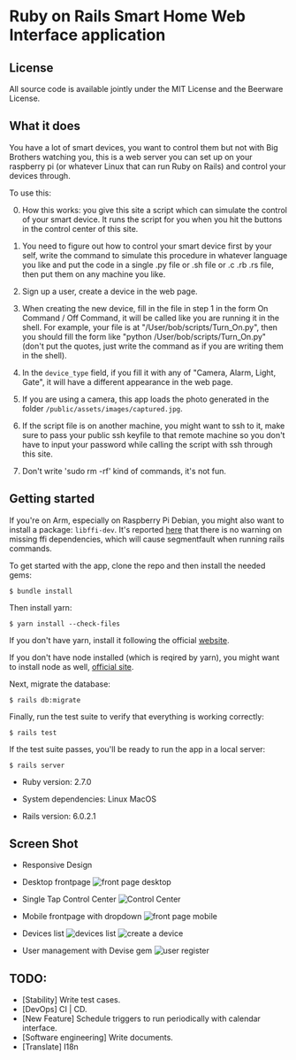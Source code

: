 # Ruby on Rails Smart Home Web Interface application

## License

All source code is available jointly under the MIT License and the Beerware License.

## What it does

You have a lot of smart devices, you want to control them but not with Big Brothers watching you, this is a web server you can set up on your raspberry pi (or whatever Linux that can run Ruby on Rails) and control your devices through.

To use this:

0. How this works: you give this site a script which can simulate the control of your smart device. It runs the script for you when you hit the buttons in the control center of this site.

1. You need to figure out how to control your smart device first by your self, write the command to simulate this procedure in whatever language you like and put the code in a single .py file or .sh file or .c .rb .rs file, then put them on any machine you like.

2. Sign up a user, create a device in the web page.

3. When creating the new device, fill in the file in step 1 in the form On Command / Off Command, it will be called like you are running it in the shell. For example, your file is at "/User/bob/scripts/Turn_On.py", then you should fill the form like "python /User/bob/scripts/Turn_On.py" (don't put the quotes, just write the command as if you are writing them in the shell).

4. In the `device_type` field, if you fill it with any of "Camera, Alarm, Light, Gate", it will have a different appearance in the web page.

5. If you are using a camera, this app loads the photo generated in the folder `/public/assets/images/captured.jpg`.

6. If the script file is on another machine, you might want to ssh to it, make sure to pass your public ssh keyfile to that remote machine so you don't have to input your password while calling the script with ssh through this site.

7. Don't write 'sudo rm -rf' kind of commands, it's not fun.

## Getting started


If you're on Arm, especially on Raspberry Pi Debian, you might also want to install a package: `libffi-dev`. It's reported [here](https://github.com/ffi/ffi/issues/697) that there is no warning on missing ffi dependencies, which will cause segmentfault when running rails commands.

To get started with the app, clone the repo and then install the needed gems:


```
$ bundle install
```

Then install yarn:
```
$ yarn install --check-files
```
If you don't have yarn, install it following the official [website](https://yarnpkg.com/lang/en/docs/install/#mac-stable).

If you don't have node installed (which is reqired by yarn), you might want to install node as well, [official site](https://nodejs.org/en/download/current/).


Next, migrate the database:

```
$ rails db:migrate
```

Finally, run the test suite to verify that everything is working correctly:

```
$ rails test
```

If the test suite passes, you'll be ready to run the app in a local server:

```
$ rails server
```



* Ruby version: 2.7.0

* System dependencies: Linux MacOS

* Rails version: 6.0.2.1

## Screen Shot

* Responsive Design
* Desktop frontpage
![front page desktop](https://user-images.githubusercontent.com/10386624/72062149-2a47d500-3312-11ea-8a5d-7e945eb329ab.png)

* Single Tap Control Center
![Control Center](https://user-images.githubusercontent.com/10386624/72143610-f633e900-33d1-11ea-9f78-dcc9a9a11c4c.png)

* Mobile frontpage with dropdown
![front page mobile](https://user-images.githubusercontent.com/10386624/72062151-2a47d500-3312-11ea-81da-b3c62cfd4fe0.png)

* Devices list
![devices list](https://user-images.githubusercontent.com/10386624/72062152-2ae06b80-3312-11ea-99ae-866c7f138f15.png)
![create a device](https://user-images.githubusercontent.com/10386624/72062153-2ae06b80-3312-11ea-940e-447b78c7e59e.png)

* User management with Devise gem
![user register](https://user-images.githubusercontent.com/10386624/72062154-2ae06b80-3312-11ea-93a6-35242036f91e.png)

## TODO:
* [Stability] Write test cases.
* [DevOps] CI | CD.
* [New Feature] Schedule triggers to run periodically with calendar interface.
* [Software engineering] Write documents.
* [Translate] I18n